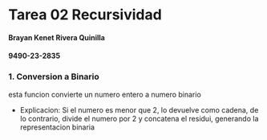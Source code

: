 # Tarea 02 Recursividad
#### Brayan Kenet Rivera Quinilla
#### 9490-23-2835

### 1. Conversion a Binario
esta funcion convierte un numero entero a numero binario
- Explicacion:
  Si el numero es menor que 2, lo devuelve como cadena, de lo contrario, divide el numero por 2 y concatena el residui, generando la representacion binaria

